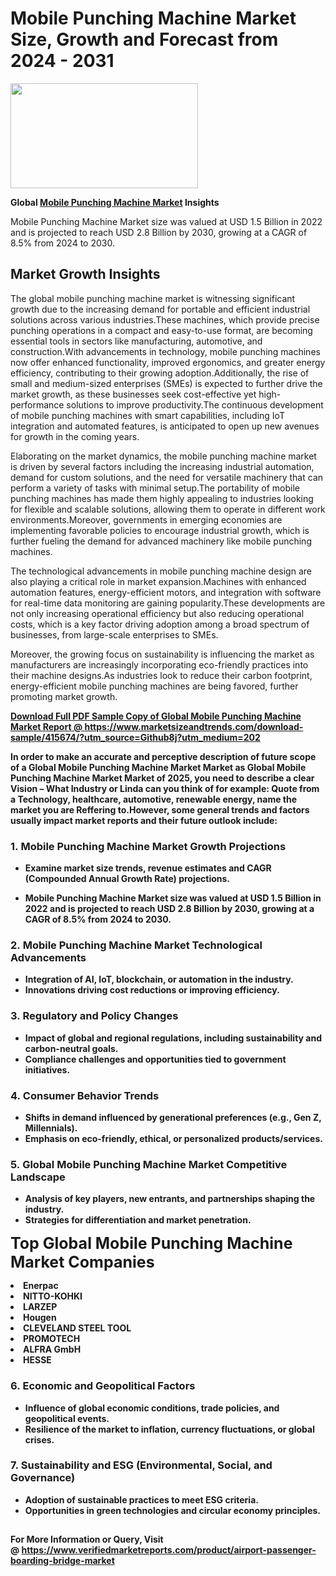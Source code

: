 <H1>Mobile Punching Machine Market Size, Growth and Forecast from 2024 - 2031</H1><img class="aligncenter size-medium wp-image-584254" src="https://thirdeyenews.in/wp-content/uploads/2024/09/Global-Market-Research-300x168.jpeg" alt="" width="300" height="168" /><p><strong>Global&nbsp;<a href="https://www.marketsizeandtrends.com/download-sample/415674/?utm_source=Github8j?utm_medium=202">Mobile Punching Machine Market</a> Insights</strong></p><p>Mobile Punching Machine Market size was valued at USD 1.5 Billion in 2022 and is projected to reach USD 2.8 Billion by 2030, growing at a CAGR of 8.5% from 2024 to 2030.</p><p><h2>Market Growth Insights</h2> <p>The global mobile punching machine market is witnessing significant growth due to the increasing demand for portable and efficient industrial solutions across various industries.These machines, which provide precise punching operations in a compact and easy-to-use format, are becoming essential tools in sectors like manufacturing, automotive, and construction.With advancements in technology, mobile punching machines now offer enhanced functionality, improved ergonomics, and greater energy efficiency, contributing to their growing adoption.Additionally, the rise of small and medium-sized enterprises (SMEs) is expected to further drive the market growth, as these businesses seek cost-effective yet high-performance solutions to improve productivity.The continuous development of mobile punching machines with smart capabilities, including IoT integration and automated features, is anticipated to open up new avenues for growth in the coming years.</p> <p><strong><a href="#"></a></strong></p> <p>Elaborating on the market dynamics, the mobile punching machine market is driven by several factors including the increasing industrial automation, demand for custom solutions, and the need for versatile machinery that can perform a variety of tasks with minimal setup.The portability of mobile punching machines has made them highly appealing to industries looking for flexible and scalable solutions, allowing them to operate in different work environments.Moreover, governments in emerging economies are implementing favorable policies to encourage industrial growth, which is further fueling the demand for advanced machinery like mobile punching machines.</p> <p>The technological advancements in mobile punching machine design are also playing a critical role in market expansion.Machines with enhanced automation features, energy-efficient motors, and integration with software for real-time data monitoring are gaining popularity.These developments are not only increasing operational efficiency but also reducing operational costs, which is a key factor driving adoption among a broad spectrum of businesses, from large-scale enterprises to SMEs.</p> <p>Moreover, the growing focus on sustainability is influencing the market as manufacturers are increasingly incorporating eco-friendly practices into their machine designs.As industries look to reduce their carbon footprint, energy-efficient mobile punching machines are being favored, further promoting market growth.</p> <p><strong><a href="#"></p><p><span class=""><strong>Download Full PDF Sample Copy of Global Mobile Punching Machine Market Report</strong> @ <a href="https://www.marketsizeandtrends.com/download-sample/415674/?utm_source=Github8j?utm_medium=202" target="_blank">https://www.marketsizeandtrends.com/download-sample/415674/?utm_source=Github8j?utm_medium=202</a></span></p><p>In order to make an accurate and perceptive description of future scope of a Global&nbsp;Mobile Punching Machine Market Market as Global&nbsp;Mobile Punching Machine Market Market of 2025, you need to describe a clear Vision &ndash; What Industry or Linda can you think of for example: Quote from a Technology, healthcare, automotive, renewable energy, name the market you are Reffering to.However, some general trends and factors usually impact market reports and their future outlook include:</p><h3>1.&nbsp;<strong>Mobile Punching Machine Market Growth Projections</strong></h3><ul><li>Examine market size trends, revenue estimates and CAGR (Compounded Annual Growth Rate) projections.</li><li><p>Mobile Punching Machine Market size was valued at USD 1.5 Billion in 2022 and is projected to reach USD 2.8 Billion by 2030, growing at a CAGR of 8.5% from 2024 to 2030.</p></li></ul><h3>2.&nbsp;<strong>Mobile Punching Machine Market Technological Advancements</strong></h3><ul><li>Integration of AI, IoT, blockchain, or automation in the industry.</li><li>Innovations driving cost reductions or improving efficiency.</li></ul><h3>3.&nbsp;<strong>Regulatory and Policy Changes</strong></h3><ul><li>Impact of global and regional regulations, including sustainability and carbon-neutral goals.</li><li>Compliance challenges and opportunities tied to government initiatives.</li></ul><h3>4.&nbsp;<strong>Consumer Behavior Trends</strong></h3><ul><li>Shifts in demand influenced by generational preferences (e.g., Gen Z, Millennials).</li><li>Emphasis on eco-friendly, ethical, or personalized products/services.</li></ul><h3>5.&nbsp;<strong>Global Mobile Punching Machine Market Competitive Landscape</strong></h3><ul><li>Analysis of key players, new entrants, and partnerships shaping the industry.</li><li>Strategies for differentiation and market penetration.</li></ul><p data-pm-slice="1 1 []"><span style="color: inherit; font-family: inherit; font-size: 25px;">Top Global Mobile Punching Machine Market Companies</span></p><div class="" data-test-id=""><p><li>Enerpac</li><li> NITTO-KOHKI</li><li> LARZEP</li><li> Hougen</li><li> CLEVELAND STEEL TOOL</li><li> PROMOTECH</li><li> ALFRA GmbH</li><li> HESSE</li></p></div><h3>6.&nbsp;<strong>Economic and Geopolitical Factors</strong></h3><ul><li>Influence of global economic conditions, trade policies, and geopolitical events.</li><li>Resilience of the market to inflation, currency fluctuations, or global crises.</li></ul><h3>7.&nbsp;<strong>Sustainability and ESG (Environmental, Social, and Governance)</strong></h3><ul><li>Adoption of sustainable practices to meet ESG criteria.</li><li>Opportunities in green technologies and circular economy principles.</li></ul><h2><strong style="font-size: 14px;">For More Information or Query, Visit @&nbsp;</strong><a style="background-color: #ffffff; font-size: 14px;" href="https://www.marketsizeandtrends.com/report/mobile-punching-machine-market/" target="_blank">https://www.verifiedmarketreports.com/product/airport-passenger-boarding-bridge-market</a></h2>